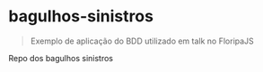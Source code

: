 # bagulhos-sinistros

> Exemplo de aplicação do BDD utilizado em talk no FloripaJS

Repo dos bagulhos sinistros
